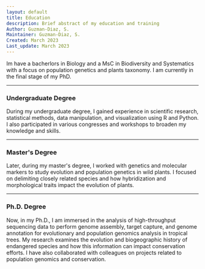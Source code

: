 ```yaml
---
layout: default
title: Education
description: Brief abstract of my education and training
Author: Guzman-Diaz, S.
Maintainer: Guzman-Diaz, S.
Created: March 2023
Last_update: March 2023
---
```


Im have a bacherlors in Biology and a MsC in Biodiversity and Systematics with a focus on population genetics and plants taxonomy. I am currently in the final stage of my PhD.
___
### Undergraduate Degree
During my undergraduate degree, I gained experience in scientific research, statistical methods, data manipulation, and visualization using R and Python. I also participated in various congresses and workshops to broaden my knowledge and skills.
___
### Master's Degree
Later, during my master's degree, I worked with genetics and molecular markers to study evolution and population genetics in wild plants. I focused on delimiting closely related species and how hybridization and morphological traits impact the evolution of plants.
___
### Ph.D. Degree
Now, in my Ph.D., I am immersed in the analysis of high-throughput sequencing data to perform genome assembly, target capture, and genome annotation for evolutionary and population genomics analysis in tropical trees. My research examines the evolution and biogeographic history of endangered species and how this information can impact conservation efforts. I have also collaborated with colleagues on projects related to population genomics and conservation.
